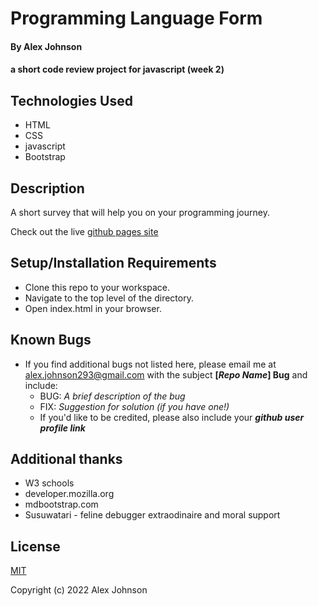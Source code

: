 # Programming Language Form

#### By Alex Johnson

#### a short code review project for javascript (week 2)

## Technologies Used

* HTML
* CSS
* javascript
* Bootstrap

## Description
A short survey that will help you on your programming journey.

Check out the live [github pages site](https://alexiusvdt.github.io/code-review2/)

## Setup/Installation Requirements

* Clone this repo to your workspace.
* Navigate to the top level of the directory.
* Open index.html in your browser.

## Known Bugs

* If you find additional bugs not listed here, please email me at alex.johnson293@gmail.com with the subject **[_Repo Name_] Bug** and include:
  * BUG: _A brief description of the bug_
  * FIX: _Suggestion for solution (if you have one!)_
  * If you'd like to be credited, please also include your **_github user profile link_**

## Additional thanks

* W3 schools
* developer.mozilla.org
* mdbootstrap.com
* Susuwatari - feline debugger extraodinaire and moral support


## License

[MIT](https://choosealicense.com/licenses/mit/)

Copyright (c) 2022 Alex Johnson